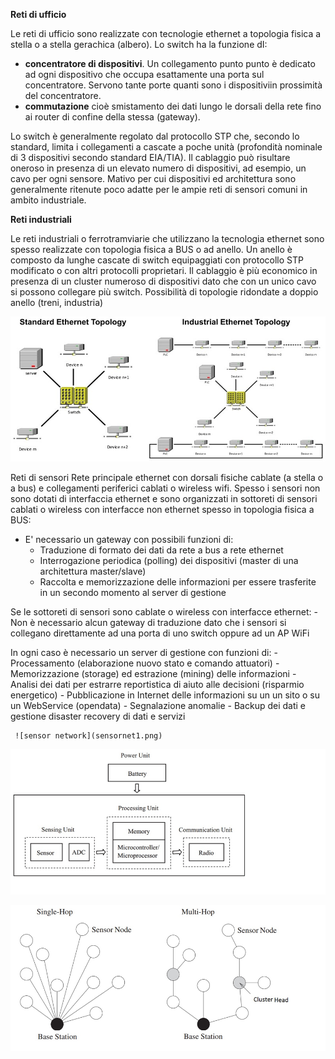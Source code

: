**Reti di ufficio**

Le reti di ufficio sono realizzate con tecnologie ethernet a topologia fisica a stella o a stella gerachica (albero). Lo switch ha la funzione dI:
- **concentratore di dispositivi**. Un collegamento punto punto è dedicato ad ogni dispositivo che occupa esattamente una porta sul concentratore. Servono tante porte quanti sono i dispositiviin prossimità del concentratore.
- **commutazione** cioè smistamento dei dati lungo le dorsali della rete fino ai router di confine della stessa (gateway).

Lo switch è generalmente regolato dal protocollo STP che, secondo lo standard, limita i collegamenti a cascate a poche unità (profondità nominale di 3 dispositivi secondo standard EIA/TIA).
Il cablaggio può risultare oneroso in presenza di un elevato numero di dispositivi, ad esempio, un cavo per ogni sensore. Mativo per cui dispositivi ed architettura sono generalmente ritenute poco adatte per le ampie reti di sensori comuni in ambito industriale.

**Reti industriali**

Le reti industriali o ferrotramviarie che utilizzano la tecnologia ethernet sono spesso realizzate con topologia fisica a BUS o ad anello.
Un anello è composto da lunghe cascate di switch equipaggiati con protocollo STP modificato o con altri protocolli proprietari.
Il cablaggio è più economico in presenza di un cluster numeroso di dispositivi dato che con un unico cavo si possono collegare più switch.
Possibilità di topologie ridondate a doppio anello (treni, industria)

![industrialnet](industrialnet.jpg)



Reti di sensori 
Rete principale ethernet con dorsali fisiche cablate (a stella o a bus) e collegamenti periferici cablati o wireless wifi.
Spesso i sensori non sono dotati di interfaccia ethernet e sono organizzati in sottoreti di sensori cablati o wireless con interfacce non ethernet spesso in topologia fisica a BUS:
- E' necessario un gateway con possibili funzioni di:
    - Traduzione di formato dei dati da rete a bus a rete ethernet
    - Interrogazione periodica (polling) dei dispositivi (master di una architettura master/slave)
    - Raccolta e memorizzazione delle informazioni per essere trasferite in un secondo momento al server di gestione

Se le sottoreti di sensori sono cablate o wireless con interfacce ethernet:
    - Non è necessario alcun gateway di traduzione dato che i sensori si collegano direttamente ad una porta di uno switch oppure ad un AP WiFi

In ogni caso è necessario un server di gestione con funzioni di:
     - Processamento (elaborazione nuovo stato e comando attuatori)
     - Memorizzazione (storage) ed estrazione (mining) delle informazioni 
     - Analisi dei dati per estrarre reportistica di aiuto alle decisioni (risparmio energetico)
     - Pubblicazione in Internet delle informazioni su un un sito o su un WebService (opendata)
     - Segnalazione anomalie 
     - Backup dei dati e gestione disaster recovery di dati e servizi
     
     ![sensor network](sensornet1.png)


![hops](sensorunit.png)

![hops](hops.png)

